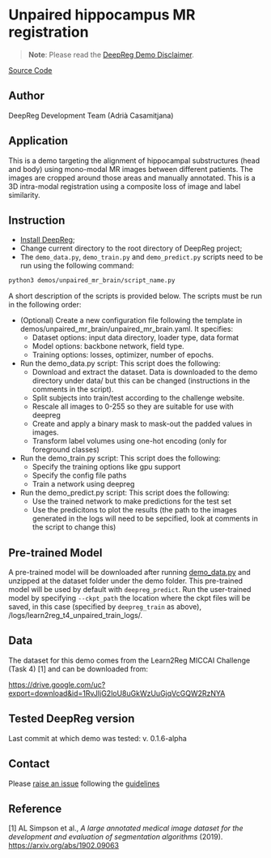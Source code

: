 # Unpaired hippocampus MR registration

> **Note**: Please read the
> [DeepReg Demo Disclaimer](introduction.html#demo-disclaimer).

[Source Code](https://github.com/DeepRegNet/DeepReg/tree/master/demos/unpaired_mr_brain)

## Author

DeepReg Development Team (Adrià Casamitjana)

## Application

This is a demo targeting the alignment of hippocampal substructures (head and body)
using mono-modal MR images between different patients. The images are cropped around
those areas and manually annotated. This is a 3D intra-modal registration using a
composite loss of image and label similarity.

## Instruction

- [Install DeepReg](https://deepreg.readthedocs.io/en/latest/getting_started/install.html);
- Change current directory to the root directory of DeepReg project;
- The `demo_data.py`, `demo_train.py` and `demo_predict.py` scripts need to be run using
  the following command:

```bash
python3 demos/unpaired_mr_brain/script_name.py
```

A short description of the scripts is provided below. The scripts must be run in the
following order:

- (Optional) Create a new configuration file following the template in
  demos/unpaired_mr_brain/unpaired_mr_brain.yaml. It specifies:
  - Dataset options: input data directory, loader type, data format
  - Model options: backbone network, field type.
  - Training options: losses, optimizer, number of epochs.
- Run the demo_data.py script: This script does the following:
  - Download and extract the dataset. Data is downloaded to the demo directory under
    data/ but this can be changed (instructions in the comments in the script).
  - Split subjects into train/test according to the challenge website.
  - Rescale all images to 0-255 so they are suitable for use with deepreg
  - Create and apply a binary mask to mask-out the padded values in images.
  - Transform label volumes using one-hot encoding (only for foreground classes)
- Run the demo_train.py script: This script does the following:
  - Specify the training options like gpu support
  - Specify the config file paths
  - Train a network using deepreg
- Run the demo_predict.py script: This script does the following:
  - Use the trained network to make predictions for the test set
  - Use the predicitons to plot the results (the path to the images generated in the
    logs will need to be sepcified, look at comments in the script to change this)

## Pre-trained Model

A pre-trained model will be downloaded after running [demo_data.py](./demo_data.py) and
unzipped at the dataset folder under the demo folder. This pre-trained model will be
used by default with `deepreg_predict`. Run the user-trained model by specifying
`--ckpt_path` the location where the ckpt files will be saved, in this case (specified
by `deepreg_train` as above), /logs/learn2reg_t4_unpaired_train_logs/.

## Data

The dataset for this demo comes from the Learn2Reg MICCAI Challenge (Task 4) [1] and can
be downloaded from:

https://drive.google.com/uc?export=download&id=1RvJIjG2loU8uGkWzUuGjqVcGQW2RzNYA

## Tested DeepReg version

Last commit at which demo was tested: v. 0.1.6-alpha

## Contact

Please [raise an issue](https://github.com/DeepRegNet/DeepReg/issues/new) following the
[guidelines](https://deepreg.readthedocs.io/en/latest/contributing/guide.html)

## Reference

[1] AL Simpson et al., _A large annotated medical image dataset for the development and
evaluation of segmentation algorithms_ (2019). https://arxiv.org/abs/1902.09063
